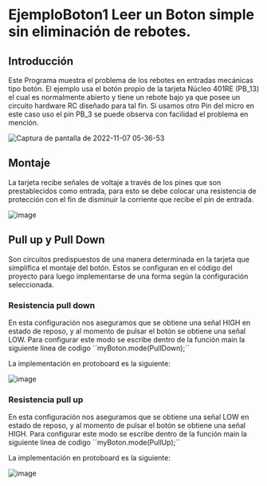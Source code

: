 # EjemploBoton1 Leer un Boton simple sin eliminación de rebotes.


## Introducción

Este Programa muestra el problema de los rebotes en entradas mecánicas tipo botón. 
El ejemplo usa el botón propio de la tarjeta Núcleo 401RE (PB_13) el cual es normalmente abierto y tiene un rebote bajo ya que posee un circuito hardware RC diseñado para tal fin. 
Si usamos otro Pin del micro en este caso uso el pin PB_3 se puede observa con facilidad el problema en mención.

![Captura de pantalla de 2022-11-07 05-36-53](https://user-images.githubusercontent.com/111470363/200290289-428feb4c-c8a3-45c1-a075-4c801955fed3.png)

## Montaje
La tarjeta recibe señales de voltaje a través de los pines que son prestablecidos como entrada, para esto se debe colocar una resistencia de protección con el fin de disminuir la corriente que recibe el pin de entrada.

![image](https://user-images.githubusercontent.com/59096507/206871525-543eed61-732a-4433-820c-1038f71ebf6e.png)

## Pull up y Pull Down

Son circuitos predispuestos de una manera determinada en la tarjeta que simplifica el montaje del botón. Estos se configuran en el código del proyecto para luego implementarse de una forma según la configuración seleccionada.


### Resistencia pull down

En esta configuración nos aseguramos que se obtiene una señal HIGH en estado de reposo, y al momento de pulsar el botón se obtiene una señal LOW.
Para configurar este modo se escribe dentro de la función main la siguiente linea de codigo ´´myBoton.mode(PullDown);´´

La implementación en protoboard es la siguiente:

![image](https://user-images.githubusercontent.com/59096507/206871599-f5ded0c2-865a-4b1c-8f4f-ecb3e33be7a1.png)

### Resistencia pull up

En esta configuración nos aseguramos que se obtiene una señal LOW en estado de reposo, y al momento de pulsar el botón se obtiene una señal HIGH.
Para configurar este modo se escribe dentro de la función main la siguiente linea de codigo ´´myBoton.mode(PullUp);´´

La implementación en protoboard es la siguiente:

![image](https://user-images.githubusercontent.com/59096507/206871614-ff6adae1-b6de-4954-a24c-57bcf4f1d319.png)
